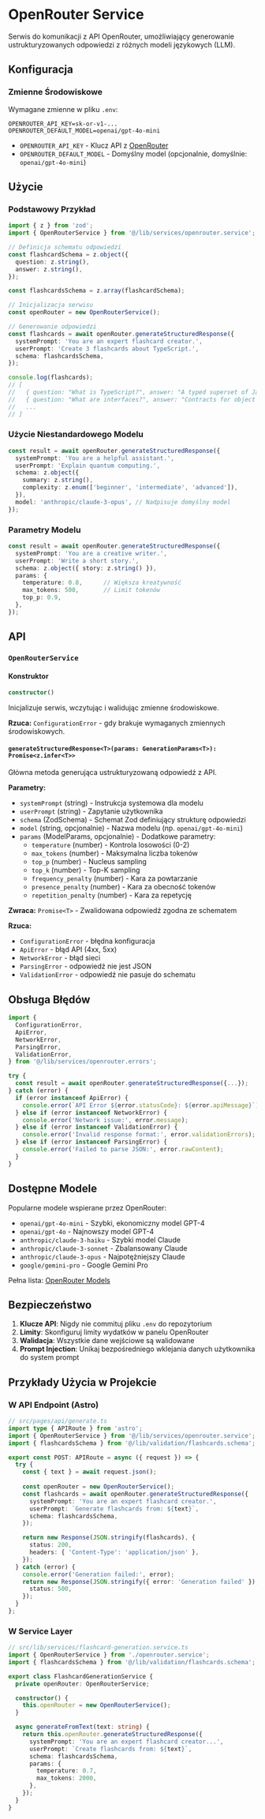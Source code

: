 # OpenRouter Service

Serwis do komunikacji z API OpenRouter, umożliwiający generowanie ustrukturyzowanych odpowiedzi z różnych modeli językowych (LLM).

## Konfiguracja

### Zmienne Środowiskowe

Wymagane zmienne w pliku `.env`:

```env
OPENROUTER_API_KEY=sk-or-v1-...
OPENROUTER_DEFAULT_MODEL=openai/gpt-4o-mini
```

- `OPENROUTER_API_KEY` - Klucz API z [OpenRouter](https://openrouter.ai/)
- `OPENROUTER_DEFAULT_MODEL` - Domyślny model (opcjonalnie, domyślnie: `openai/gpt-4o-mini`)

## Użycie

### Podstawowy Przykład

```typescript
import { z } from 'zod';
import { OpenRouterService } from '@/lib/services/openrouter.service';

// Definicja schematu odpowiedzi
const flashcardSchema = z.object({
  question: z.string(),
  answer: z.string(),
});

const flashcardsSchema = z.array(flashcardSchema);

// Inicjalizacja serwisu
const openRouter = new OpenRouterService();

// Generowanie odpowiedzi
const flashcards = await openRouter.generateStructuredResponse({
  systemPrompt: 'You are an expert flashcard creator.',
  userPrompt: 'Create 3 flashcards about TypeScript.',
  schema: flashcardsSchema,
});

console.log(flashcards);
// [
//   { question: "What is TypeScript?", answer: "A typed superset of JavaScript..." },
//   { question: "What are interfaces?", answer: "Contracts for object shapes..." },
//   ...
// ]
```

### Użycie Niestandardowego Modelu

```typescript
const result = await openRouter.generateStructuredResponse({
  systemPrompt: 'You are a helpful assistant.',
  userPrompt: 'Explain quantum computing.',
  schema: z.object({
    summary: z.string(),
    complexity: z.enum(['beginner', 'intermediate', 'advanced']),
  }),
  model: 'anthropic/claude-3-opus', // Nadpisuje domyślny model
});
```

### Parametry Modelu

```typescript
const result = await openRouter.generateStructuredResponse({
  systemPrompt: 'You are a creative writer.',
  userPrompt: 'Write a short story.',
  schema: z.object({ story: z.string() }),
  params: {
    temperature: 0.8,      // Większa kreatywność
    max_tokens: 500,       // Limit tokenów
    top_p: 0.9,
  },
});
```

## API

### `OpenRouterService`

#### Konstruktor

```typescript
constructor()
```

Inicjalizuje serwis, wczytując i walidując zmienne środowiskowe.

**Rzuca:** `ConfigurationError` - gdy brakuje wymaganych zmiennych środowiskowych.

#### `generateStructuredResponse<T>(params: GenerationParams<T>): Promise<z.infer<T>>`

Główna metoda generująca ustrukturyzowaną odpowiedź z API.

**Parametry:**

- `systemPrompt` (string) - Instrukcja systemowa dla modelu
- `userPrompt` (string) - Zapytanie użytkownika
- `schema` (ZodSchema) - Schemat Zod definiujący strukturę odpowiedzi
- `model` (string, opcjonalnie) - Nazwa modelu (np. `openai/gpt-4o-mini`)
- `params` (ModelParams, opcjonalnie) - Dodatkowe parametry:
  - `temperature` (number) - Kontrola losowości (0-2)
  - `max_tokens` (number) - Maksymalna liczba tokenów
  - `top_p` (number) - Nucleus sampling
  - `top_k` (number) - Top-K sampling
  - `frequency_penalty` (number) - Kara za powtarzanie
  - `presence_penalty` (number) - Kara za obecność tokenów
  - `repetition_penalty` (number) - Kara za repetycję

**Zwraca:** `Promise<T>` - Zwalidowana odpowiedź zgodna ze schematem

**Rzuca:**
- `ConfigurationError` - błędna konfiguracja
- `ApiError` - błąd API (4xx, 5xx)
- `NetworkError` - błąd sieci
- `ParsingError` - odpowiedź nie jest JSON
- `ValidationError` - odpowiedź nie pasuje do schematu

## Obsługa Błędów

```typescript
import {
  ConfigurationError,
  ApiError,
  NetworkError,
  ParsingError,
  ValidationError,
} from '@/lib/services/openrouter.errors';

try {
  const result = await openRouter.generateStructuredResponse({...});
} catch (error) {
  if (error instanceof ApiError) {
    console.error(`API Error ${error.statusCode}: ${error.apiMessage}`);
  } else if (error instanceof NetworkError) {
    console.error('Network issue:', error.message);
  } else if (error instanceof ValidationError) {
    console.error('Invalid response format:', error.validationErrors);
  } else if (error instanceof ParsingError) {
    console.error('Failed to parse JSON:', error.rawContent);
  }
}
```

## Dostępne Modele

Popularne modele wspierane przez OpenRouter:

- `openai/gpt-4o-mini` - Szybki, ekonomiczny model GPT-4
- `openai/gpt-4o` - Najnowszy model GPT-4
- `anthropic/claude-3-haiku` - Szybki model Claude
- `anthropic/claude-3-sonnet` - Zbalansowany Claude
- `anthropic/claude-3-opus` - Najpotężniejszy Claude
- `google/gemini-pro` - Google Gemini Pro

Pełna lista: [OpenRouter Models](https://openrouter.ai/models)

## Bezpieczeństwo

1. **Klucze API**: Nigdy nie commituj pliku `.env` do repozytorium
2. **Limity**: Skonfiguruj limity wydatków w panelu OpenRouter
3. **Walidacja**: Wszystkie dane wejściowe są walidowane
4. **Prompt Injection**: Unikaj bezpośredniego wklejania danych użytkownika do system prompt

## Przykłady Użycia w Projekcie

### W API Endpoint (Astro)

```typescript
// src/pages/api/generate.ts
import type { APIRoute } from 'astro';
import { OpenRouterService } from '@/lib/services/openrouter.service';
import { flashcardsSchema } from '@/lib/validation/flashcards.schema';

export const POST: APIRoute = async ({ request }) => {
  try {
    const { text } = await request.json();
    
    const openRouter = new OpenRouterService();
    const flashcards = await openRouter.generateStructuredResponse({
      systemPrompt: 'You are an expert flashcard creator.',
      userPrompt: `Generate flashcards from: ${text}`,
      schema: flashcardsSchema,
    });

    return new Response(JSON.stringify(flashcards), {
      status: 200,
      headers: { 'Content-Type': 'application/json' },
    });
  } catch (error) {
    console.error('Generation failed:', error);
    return new Response(JSON.stringify({ error: 'Generation failed' }), {
      status: 500,
    });
  }
};
```

### W Service Layer

```typescript
// src/lib/services/flashcard-generation.service.ts
import { OpenRouterService } from './openrouter.service';
import { flashcardsSchema } from '@/lib/validation/flashcards.schema';

export class FlashcardGenerationService {
  private openRouter: OpenRouterService;

  constructor() {
    this.openRouter = new OpenRouterService();
  }

  async generateFromText(text: string) {
    return this.openRouter.generateStructuredResponse({
      systemPrompt: 'You are an expert flashcard creator...',
      userPrompt: `Create flashcards from: ${text}`,
      schema: flashcardsSchema,
      params: {
        temperature: 0.7,
        max_tokens: 2000,
      },
    });
  }
}
```


